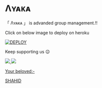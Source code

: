 # Λʏᴀᴋᴀ 

「 Λʏᴀᴋᴀ 」 is advanded group management.!!

Click on below image to deploy on heroku

[![DEPLOY](https://telegra.ph/file/156d2bd5d97b142ac81d1.jpg)](https://heroku.com/deploy?template=https://github.com/ShahidKapoorX/Kakashi-Hatake)

Keep supporting us 😉

<a href="https://github.com/ShahidKapoorX/Kakashi-Hatake" alt="GitHub repo size"> <img src="https://img.shields.io/github/repo-size/ShahidKapoorX/Kakashi-Hatake" />
<a href="https://t.me/Kakashi_Support" alt="Telegram!"> <img src="https://aleen42.github.io/badges/src/telegram.svg" /> 


Your beloved:-

[SHAHID](https://t.me/IamShahidX)
